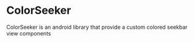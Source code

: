 # ColorSeeker
ColorSeeker is an android library that provide a custom colored seekbar view components
